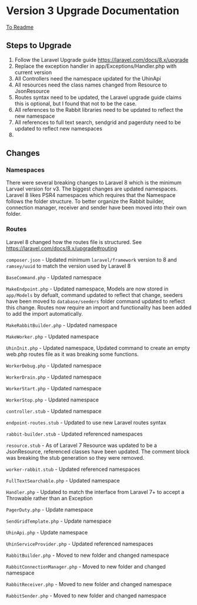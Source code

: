 # Version 3 Upgrade Documentation

[To Readme](../README.md)

## Steps to Upgrade

1. Follow the Laravel Upgrade guide https://laravel.com/docs/8.x/upgrade
2. Replace the exception handler in app/Exceptions/Handler.php with current version
3. All Controllers need the namespace updated for the UhinApi
4. All resources need the class names changed from Resource to JsonResource
5. Routes syntax need to be updated, the Laravel upgrade guide claims this is optional, but I found that not to be the case.
6. All references to the Rabbit libraries need to be updated to reflect the new namespace
7. All references to full text search, sendgrid and pagerduty need to be updated to reflect new namespaces
8. 
## Changes

### Namespaces
There were several breaking changes to Laravel 8 which is the minimum Larvael version for v3. The biggest changes are updated namespaces. Laravel 8 likes PSR4 namespaces which requires that the Namespace follows the folder structure. To better organize the Rabbit builder, connection manager, receiver and sender have been moved into their own folder.

### Routes
Laravel 8 changed how the routes file is structured. See https://laravel.com/docs/8.x/upgrade#routing

`composer.json` - Updated minimum `laravel/framework` version to 8 and `ramsey/uuid` to match the version used by Laravel 8

`BaseCommand.php` - Updated namespace

`MakeEndpoint.php` - Updated namespace, Models are now stored in `app/Models` by defualt, command updated to reflect that change, seeders have been moved to `database/seeders` folder command updated to reflect this change. Routes now require an import and functionality has been added to add the import automatically.

`MakeRabbitBuilder.php` - Updated namespace

`MakeWorker.php` - Updated namespace

`UhinInit.php` - Updated namespace, Updated command to create an empty web.php routes file as it was breaking some functions.

`WorkerDebug.php` - Updated namespace

`WorkerDrain.php` - Updated namespace

`WorkerStart.php` - Updated namespace

`WorkerStop.php` - Updated namespace

`controller.stub` - Updated namespace

`endpoint-routes.stub` - Updated to use new Laravel routes syntax

`rabbit-builder.stub` - Updated referenced namespaces

`resource.stub` - As of Laravel 7 Resource was updated to be a JsonResource, referenced classes have been updated. The comment block was breaking the stub generation so they were removed.

`worker-rabbit.stub` - Updated referenced namespaces

`FullTextSearchable.php` - Updated namespace

`Handler.php` - Updated to match the interface from Laravel 7+ to accept a Throwable rather than an Exception

`PagerDuty.php` - Update namespace

`SendGridTemplate.php` - Update namespace

`UhinApi.php` - Update namespace

`UhinServiceProvider.php` - Updated referenced namespaces

`RabbitBuilder.php` - Moved to new folder and changed namespace

`RabbitConnectionManager.php` - Moved to new folder and changed namespace

`RabbitReceiver.php` - Moved to new folder and changed namespace

`RabbitSender.php` - Moved to new folder and changed namespace

